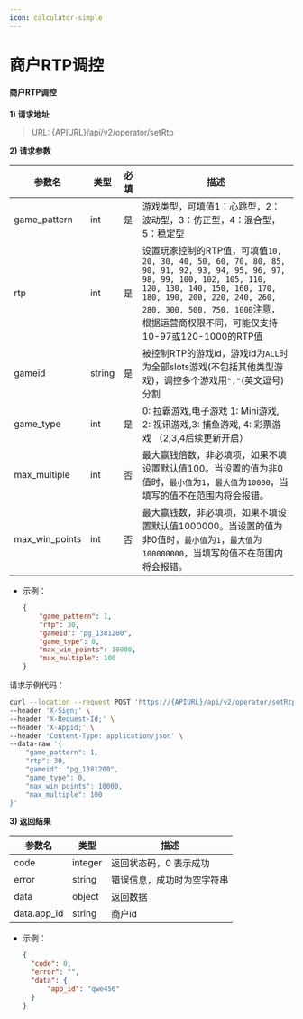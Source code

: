 ```yaml
---
icon: calculator-simple
---
```


# 商户RTP调控

#### 商户RTP调控 <a href="#h3--rtp-v2" id="h3--rtp-v2"></a>

**1) 请求地址**

> URL: {APIURL}/api/v2/operator/setRtp

**2) 请求参数**

| 参数名              | 类型     | 必填 | 描述                                                                                                                                                                                                                                         |
| ---------------- | ------ | -- | ------------------------------------------------------------------------------------------------------------------------------------------------------------------------------------------------------------------------------------------ |
| game\_pattern    | int    | 是  | 游戏类型，可填值1：心跳型，2：波动型，3：仿正型，4：混合型，5：稳定型                                                                                                                                                                                                      |
| rtp              | int    | 是  | 设置玩家控制的RTP值，可填值`10, 20, 30, 40, 50, 60, 70, 80, 85, 90, 91, 92, 93, 94, 95, 96, 97, 98, 99, 100, 102, 105, 110, 120, 130, 140, 150, 160, 170, 180, 190, 200, 220, 240, 260, 280, 300, 500, 750, 1000`注意，根据运营商权限不同，可能仅支持10-97或120-1000的RTP值 |
| gameid           | string | 是  | 被控制RTP的游戏id，游戏id为`ALL`时为全部slots游戏(不包括其他类型游戏)，调控多个游戏用`","`(英文逗号)分割                                                                                                                                                                          |
| game\_type       | int    | 是  | 0: 拉霸游戏,电子游戏 1: Mini游戏, 2: 视讯游戏,3: 捕鱼游戏, 4: 彩票游戏 （2,3,4后续更新开启）                                                                                                                                                                             |
| max\_multiple    | int    | 否  | 最大赢钱倍数，非必填项，如果不填设置默认值100。当设置的值为非0值时，`最小值`为`1`，`最大值`为`10000`，当填写的值不在范围内将会报错。                                                                                                                                                                |
| max\_win\_points | int    | 否  | 最大赢钱数，非必填项，如果不填设置默认值1000000。当设置的值为非0值时，`最小值`为`1`，`最大值`为`100000000`，当填写的值不在范围内将会报错。                                                                                                                                                         |

*   示例：

    ```json
    {
        "game_pattern": 1,
        "rtp": 30,
        "gameid": "pg_1381200",
        "game_type": 0,
        "max_win_points": 10000,
        "max_multiple": 100
    }
    ```

请求示例代码：

```bash
curl --location --request POST 'https://{APIURL}/api/v2/operator/setRtp' \
--header 'X-Sign;' \
--header 'X-Request-Id;' \
--header 'X-Appid;' \
--header 'Content-Type: application/json' \
--data-raw '{
    "game_pattern": 1,
    "rtp": 30,
    "gameid": "pg_1381200",
    "game_type": 0,
    "max_win_points": 10000,
    "max_multiple": 100
}'
```

**3) 返回结果**

| 参数名          | 类型      | 描述            |
| ------------ | ------- | ------------- |
| code         | integer | 返回状态码，0 表示成功  |
| error        | string  | 错误信息，成功时为空字符串 |
| data         | object  | 返回数据          |
| data.app\_id | string  | 商户id          |

*   示例：

    ```json
    {
      "code": 0,
      "error": "",
      "data": {
          "app_id": "qwe456"
      }
    }
    ```

